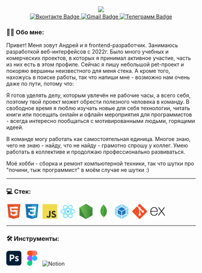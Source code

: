 
<div align="center">
  <img src="https://github.com/Anmol-Baranwal/Cool-GIFs-For-GitHub/assets/74038190/d48893bd-0757-481c-8d7e-ba3e163feae7" />
</div>

<div id="badges" align="center">
  <!--<a href="your-linkedin-URL">
    <img src="https://img.shields.io/badge/LinkedIn-blue?style=for-the-badge&logo=linkedin&logoColor=white" alt="LinkedIn Badge"/>
  </a> -->
  <a href="https://vk.com/littleenglishh">
    <img src="https://img.shields.io/badge/Вконтакте-blue?style=for-the-badge&logo=vk&logoColor=white" alt="Вконтакте Badge"/>
  </a>
  <a href="mailto:mr.kizilow77@gmail.com">
    <img src="https://img.shields.io/badge/-Gmail-red?style=for-the-badge&logo=Gmail&logoColor=white" alt="Gmail Badge"/>
  </a>
  <a href="https://t.me/littleenglishh">
    <img src="https://img.shields.io/badge/Телеграмм-blue?style=for-the-badge&logo=Telegram&logoColor=white" alt="Телеграмм Badge"/>
  </a>
</div>

### :man_technologist: Обо мне: 

Привет! Меня зовут Андрей и я frontend-разработчик. Занимаюсь разработкой веб-интерфейсов с 2022г. Было много учебных и комерческих проектов, в которых я принимал активное участие, часть из них есть в этом профиле. Сейчас я пишу небольшой pet-проект и покоряю вершины неизвестного для меня стека. А кроме того, нахожусь в поиске работы, так что напиши мне - возможно нам очень даже по пути, потому что: 

Я готов уделять делу, которым увлечён не рабочие часы, а всего себя, поэтому твой проект может обрести полезного человека в команду. В свободное время я люблю изучать новые для себя технологии, читать книги или посещать онлайн и офлайн мероприятия для программистов - всегда интересно пообщаться с мотивированными людьми, горящими идеей. 

В команде могу работать как самостоятельная единица. Многое знаю, чего не знаю - найду, что не найду - грамотно спрошу у коллег. Умею работать в коллективе и продолжаю профессионально развиваться.

Моё хобби - сборка и ремонт компьютерной техники, так что шутки про "почини, тыж программист" в моём случае не шутки :)


---

### 💻 Cтек:

<div>
  <img src="https://github.com/devicons/devicon/blob/master/icons/html5/html5-original.svg" title="html5" alt="html5" width="40" height="40"/>&nbsp
  <img src="https://github.com/devicons/devicon/blob/master/icons/css3/css3-original.svg" title="css" alt="css" width="40" height="40"/>&nbsp
  <img src="https://github.com/devicons/devicon/blob/master/icons/javascript/javascript-original.svg" title="javascript" alt="javascript" width="40" height="40"/>&nbsp
  <img src="https://github.com/devicons/devicon/blob/master/icons/react/react-original.svg" title="reactjs" alt="reactjs" width="40" height="40"/>&nbsp
  <img src="https://github.com/devicons/devicon/blob/master/icons/nodejs/nodejs-original.svg" title="nodejs" alt="nodejs" width="40" height="40"/>&nbsp
  <img src="https://github.com/devicons/devicon/blob/master/icons/mongodb/mongodb-original.svg" title="mongodb" alt="mongodb" width="40" height="40"/>&nbsp
  <img src="https://github.com/devicons/devicon/blob/master/icons/webpack/webpack-original.svg" title="webpack" alt="webpack" width="40" height="40"/>&nbsp;
  <img src="https://github.com/devicons/devicon/blob/master/icons/git/git-original.svg" title="git" alt="git" width="40" height="40"/>&nbsp
  <img src="https://github.com/devicons/devicon/blob/master/icons/express/express-original.svg" title="express" alt="express" width="40" height="40"/>&nbsp
  <!-- <img src="https://github.com/devicons/devicon/blob/master/icons/redux/redux-original.svg" title="redux" alt="redux" width="40" height="40"/>&nbsp; -->
</div>

---

### 🛠 Инструменты:

<div>
  <img src="https://github.com/devicons/devicon/blob/master/icons/photoshop/photoshop-plain.svg" title="photoshop" alt="photoshop" width="40" height="40"/>&nbsp;
  <img src="https://github.com/devicons/devicon/blob/master/icons/figma/figma-original.svg" title="figma" alt="figma" width="40" height="40"/>&nbsp;
  <img src="https://upload.wikimedia.org/wikipedia/commons/e/e9/Notion-logo.svg" title="Notion" alt="Notion" width="40" height="40"/>&nbsp;
</div>
